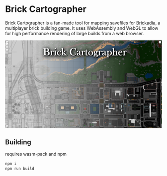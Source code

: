 # Brick Cartographer
Brick Cartographer is a fan-made tool for mapping savefiles for [Brickadia](https://brickadia.com/), a multiplayer brick building game. It uses WebAssembly and WebGL to allow for high performance rendering of large builds from a web browser.

![logo](./logo.png)

## Building
requires wasm-pack and npm
```
npm i
npm run build
```